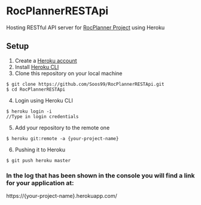 # RocPlannerRESTApi
Hosting RESTful API server for [RocPlanner Project](https://github.com/dle8/RocPlanner) using Heroku

## Setup
1. Create a [Heroku account](https://signup.heroku.com/)</br>
2. Install [Heroku CLI](https://devcenter.heroku.com/articles/heroku-cli) </br>
3. Clone this repository on your local machine
```
$ git clone https://github.com/Soos99/RocPlannerRESTApi.git
$ cd RocPlannerRESTApi
```
4. Login using Heroku CLI
```
$ heroku login -i
//Type in login credentials
```
5. Add your repository to the remote one
```
$ heroku git:remote -a {your-project-name}
```
6. Pushing it to Heroku
```
$ git push heroku master
```
### In the log that has been shown in the console you will find a link for your application at: </br>
https://{your-project-name}.herokuapp.com/
